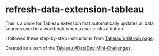 # refresh-data-extension-tableau
 
This is a code for Tableau extension that automatically updates all data sources used in a workbook when a user clicks a button.

I followed these step-by-step instructions from [Tableau's GitHub page](https://github.com/tableau/datadev-hackathon/wiki/Refresh-All-Data-Sources).

Created as a part of the [Tableau #DataDev Mini-Challenges](https://www.tableau.com/developer/mini-challenges).